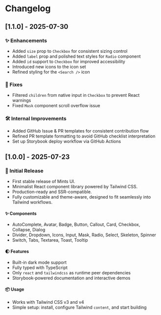 # Changelog

## [1.1.0] - 2025-07-30

### ✨ Enhancements

- Added `size` prop to `Checkbox` for consistent sizing control
- Added `label` prop and polished text styles for `Radio` component
- Added `id` support to `Checkbox` for improved accessibility
- Introduced new icons to the icon set
- Refined styling for the `<Search />` icon

### 🐛 Fixes

- Filtered `children` from native input in `Checkbox` to prevent React warnings
- Fixed `Mask` component scroll overflow issue

### 🛠 Internal Improvements

- Added GitHub Issue & PR templates for consistent contribution flow
- Refined PR template formatting to avoid GitHub checklist interpretation
- Set up Storybook deploy workflow via GitHub Actions

## [1.0.0] - 2025-07-23

### 🎉 Initial Release

- First stable release of Mints UI.
- Minimalist React component library powered by Tailwind CSS.
- Production-ready and SSR-compatible.
- Fully customizable and theme-aware, designed to fit seamlessly into Tailwind workflows.

#### ✨ Components

- AutoComplete, Avatar, Badge, Button, Callout, Card, Checkbox, Collapse, Dialog
- Divider, Dropdown, Icons, Input, Mask, Radio, Select, Skeleton, Spinner
- Switch, Tabs, Textarea, Toast, Tooltip

#### 🌓 Features

- Built-in dark mode support
- Fully typed with TypeScript
- Only `react` and `tailwindcss` as runtime peer dependencies
- Storybook-powered documentation and interactive demos

#### 📦 Usage

- Works with Tailwind CSS v3 and v4
- Simple setup: install, configure Tailwind `content`, and start building
